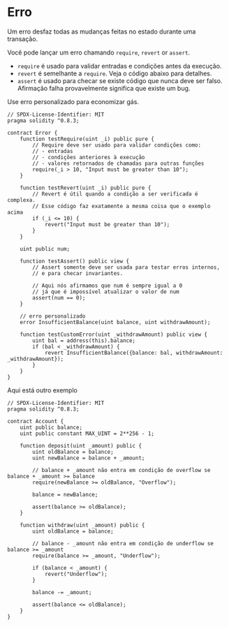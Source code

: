 # Erro

Um erro desfaz todas as mudanças feitas no estado durante uma transação.

Você pode lançar um erro chamando `require`, `revert` or `assert`.

* `require` é usado para validar entradas e condições antes da execução.
* `revert` é semelhante  a `require`. Veja o código abaixo para detalhes.
* `assert` é usado para checar se existe código que nunca deve ser falso. Afirmação falha provavelmente significa que existe um bug.

Use erro personalizado para economizar gás.

```solidity
// SPDX-License-Identifier: MIT
pragma solidity ^0.8.3;

contract Error {
    function testRequire(uint _i) public pure {
        // Require deve ser usado para validar condições como:
        // - entradas
        // - condições anteriores à execução
        // - valores retornados de chamadas para outras funções
        require(_i > 10, "Input must be greater than 10");
    }

    function testRevert(uint _i) public pure {
        // Revert é útil quando a condição a ser verificada é complexa.
        // Esse código faz exatamente a mesma coisa que o exemplo acima
        if (_i <= 10) {
            revert("Input must be greater than 10");
        }
    }

    uint public num;

    function testAssert() public view {
        // Assert somente deve ser usada para testar erros internos,
        // e para checar invariantes.

        // Aqui nós afirmamos que num é sempre igual a 0
        // já que é impossível atualizar o valor de num
        assert(num == 0);
    }

    // erro personalizado
    error InsufficientBalance(uint balance, uint withdrawAmount);

    function testCustomError(uint _withdrawAmount) public view {
        uint bal = address(this).balance;
        if (bal < _withdrawAmount) {
            revert InsufficientBalance({balance: bal, withdrawAmount: _withdrawAmount});
        }
    }
}
```

Aqui está outro exemplo

```solidity
// SPDX-License-Identifier: MIT
pragma solidity ^0.8.3;

contract Account {
    uint public balance;
    uint public constant MAX_UINT = 2**256 - 1;

    function deposit(uint _amount) public {
        uint oldBalance = balance;
        uint newBalance = balance + _amount;

        // balance + _amount não entra em condição de overflow se balance + _amount >= balance
        require(newBalance >= oldBalance, "Overflow");

        balance = newBalance;

        assert(balance >= oldBalance);
    }

    function withdraw(uint _amount) public {
        uint oldBalance = balance;

        // balance - _amount não entra em condição de underflow se balance >= _amount
        require(balance >= _amount, "Underflow");

        if (balance < _amount) {
            revert("Underflow");
        }

        balance -= _amount;

        assert(balance <= oldBalance);
    }
}
```
